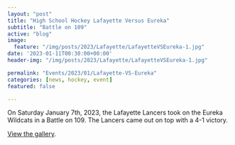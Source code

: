 ```yaml
---
layout: "post"
title: "High School Hockey Lafayette Versus Eureka"
subtitle: "Battle on 109"
active: "blog"
image:
  feature: "/img/posts/2023/Lafayette/LafayetteVSEureka-1.jpg"
date: '2023-01-11T00:30:00+00:00'
header-img: "/img/posts/2023/Lafayette/LafayetteVSEureka-1.jpg"

permalink: "Events/2023/01/Lafayette-VS-Eureka"
categories: [news, hockey, event]
featured: false

---
```

On Saturday January 7th, 2023, the Lafayette Lancers took on the Eureka Wildcats in a Battle on 109.  The Lancers came out on top with a 4-1 victory.

[View the gallery](https://photos.rainbowmarks.com/2023/Hockey/Lafayette-vs-Eureka-1-7-2023).
